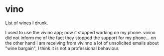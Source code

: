 # vino
List of wines I drunk.

I used to use the vivino app; now it stopped working on my phone. vivino did not inform me of the fact they stopped the support for my phone... on the other hand I am receiving from vivinno a lot of unsolicited emails about "wine bargain", I think it is not a professional behaviour.
